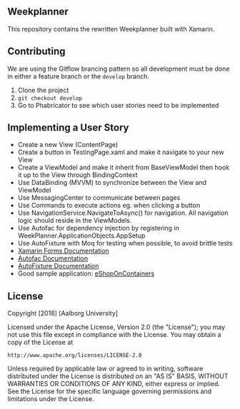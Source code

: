 ## Weekplanner

This repository contains the rewritten Weekplanner built with Xamarin.

## Contributing

We are using the Gitflow brancing pattern so all development must be done in either a feature branch or the `develop` branch.

1. Clone the project
2. `git checkout develop`
3. Go to Phabricator to see which user stories need to be implemented

## Implementing a User Story

- Create a new View (ContentPage)
- Create a button in TestingPage.xaml and make it navigate to your new View
- Create a ViewModel and make it inherit from BaseViewModel then hook it up to the View through BindingContext
- Use DataBinding (MVVM) to synchronize between the View and ViewModel
- Use MessagingCenter to communicate between pages
- Use Commands to execute actions eg. when clicking a button
- Use NavigationService.NavigateToAsync<xxxViewModel>() for navigation. All navigation logic should reside in the ViewModels.
- Use Autofac for dependency injection by registering in WeekPlanner.ApplicationObjects.AppSetup
- Use AutoFixture with Moq for testing when possible, to avoid brittle tests
- [Xamarin Forms Documentation](https://developer.xamarin.com/guides/xamarin-forms/)
- [Autofac Documentation](http://autofac.readthedocs.io/en/latest/getting-started/index.html)
- [AutoFixture Documentation](https://github.com/AutoFixture/AutoFixture/wiki/Cheat-Sheet)
- Good sample application: [eShopOnContainers](https://github.com/dotnet-architecture/eShopOnContainers/)

## License

Copyright [2018] [Aalborg University]

Licensed under the Apache License, Version 2.0 (the "License");
you may not use this file except in compliance with the License.
You may obtain a copy of the License at

    http://www.apache.org/licenses/LICENSE-2.0

Unless required by applicable law or agreed to in writing, software
distributed under the License is distributed on an "AS IS" BASIS,
WITHOUT WARRANTIES OR CONDITIONS OF ANY KIND, either express or implied.
See the License for the specific language governing permissions and
limitations under the License.
